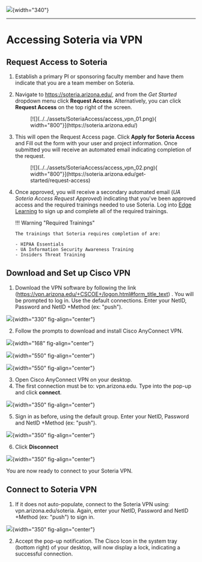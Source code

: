 ![](../../assets/cover.png){width="340"}

---

# **Accessing Soteria via VPN**

## Request Access to Soteria

1.  Establish a primary PI or sponsoring faculty member and have them indicate that you are a team member on Soteria.
2.  Navigate to https://soteria.arizona.edu/, and from the *Get Started* dropdown menu click **Request Access**. Alternatively, you can click **Request Access** on the top right of the screen.
    <figure markdown="span">
        [![](../../assets/SoteriaAccess/access_vpn_01.png){ width="800"}](https://soteria.arizona.edu/)
    </figure>
3.  This will open the Request Access page. Click **Apply for Soteria Access** and Fill out the form with your user and project information. Once submitted you will receive an automated email indicating completion of the request.
    <figure markdown="span">
    [![](../../assets/SoteriaAccess/access_vpn_02.png){ width="800"}](https://soteria.arizona.edu/get-started/request-access)
    </figure>
4.  Once approved, you will receive a secondary automated email (*UA Soteria Access Request Approved*) indicating that you've been approved access and the required trainings needed to use Soteria. Log into [Edge Learning](https://edgelearning.arizona.edu/) to sign up and complete all of the required trainings.

    !!! Warning "Required Trainings"

        The trainings that Soteria requires completion of are:

        - HIPAA Essentials
        - UA Information Security Awareness Training
        - Insiders Threat Training

## Download and Set up Cisco VPN

1.  Download the VPN software by following the link (<https://vpn.arizona.edu/+CSCOE+/logon.html#form_title_text>) . You will be prompted to log in. Use the default connections. Enter your NetID, Password and NetID +Method (ex: "push").

![](../../assets/Cisco1.png){width="330" fig-align="center"}

2.  Follow the prompts to download and install Cisco AnyConnect VPN.

![](../../assets/CiscoDown1.png){width="168" fig-align="center"}

![](../../assets/CiscoDown2.png){width="550" fig-align="center"}

![](../../assets/CiscoDown3.png){width="550" fig-align="center"}

3.  Open Cisco AnyConnect VPN on your desktop.
4.  The first connection must be to: vpn.arizona.edu. Type into the pop-up and click **connect**.

![](../../assets/Cisco2-01.png){width="350" fig-align="center"}

5.  Sign in as before, using the default group. Enter your NetID, Password and NetID +Method (ex: "push").

![](../../assets/Cisco3.png){width="350" fig-align="center"}

6.  Click **Disconnect**

![](../../assets/Cisco4.png){width="350" fig-align="center"}

You are now ready to connect to your Soteria VPN.

## Connect to Soteria VPN

1.  If it does not auto-populate, connect to the Soteria VPN using: vpn.arizona.edu/soteria. Again, enter your NetID, Password and NetID +Method (ex: "push") to sign in.

![](../../assets/SoteriaVPN1.png){width="350" fig-align="center"}

2.  Accept the pop-up notification. The Cisco Icon in the system tray (bottom right) of your desktop, will now display a lock, indicating a successful connection.
